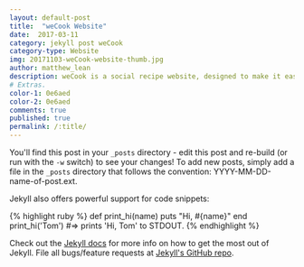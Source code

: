 ```yaml
---
layout: default-post
title:  "weCook Website"
date:  2017-03-11
category: jekyll post weCook
category-type: Website
img: 20171103-weCook-website-thumb.jpg
author: matthew_lean
description: weCook is a social recipe website, designed to make it easy to follow and edit recipes. Recipes added to the site are open to editing by all users, allowing for multiple versions of the recipe to be made.
# Extras.
color-1: 0e6aed
color-2: 0e6aed
comments: true
published: true
permalink: /:title/
---
```


You'll find this post in your `_posts` directory - edit this post and re-build (or run with the `-w` switch) to see your changes!
To add new posts, simply add a file in the `_posts` directory that follows the convention: YYYY-MM-DD-name-of-post.ext.

Jekyll also offers powerful support for code snippets:

{% highlight ruby %}
def print_hi(name)
  puts "Hi, #{name}"
end
print_hi('Tom')
#=> prints 'Hi, Tom' to STDOUT.
{% endhighlight %}

Check out the [Jekyll docs][jekyll] for more info on how to get the most out of Jekyll. File all bugs/feature requests at [Jekyll's GitHub repo][jekyll-gh].

[jekyll-gh]: https://github.com/mojombo/jekyll
[jekyll]:    http://jekyllrb.com
